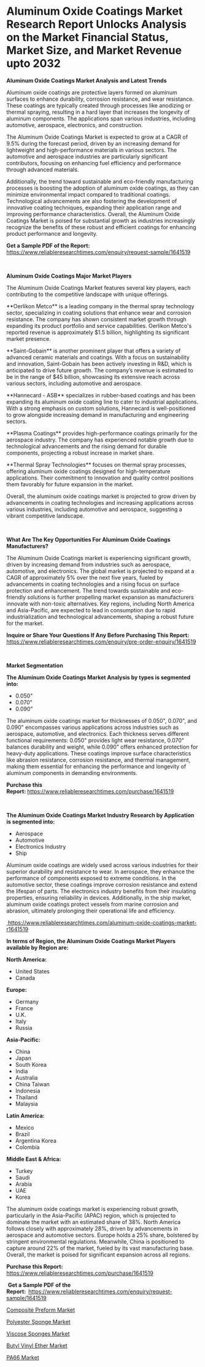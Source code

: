 <p><h1>Aluminum Oxide Coatings Market Research Report Unlocks Analysis on the Market Financial Status, Market Size, and Market Revenue upto 2032</h1></p><p><strong>Aluminum Oxide Coatings Market Analysis and Latest Trends</strong></p>
<p><p>Aluminum oxide coatings are protective layers formed on aluminum surfaces to enhance durability, corrosion resistance, and wear resistance. These coatings are typically created through processes like anodizing or thermal spraying, resulting in a hard layer that increases the longevity of aluminum components. The applications span various industries, including automotive, aerospace, electronics, and construction.</p><p>The Aluminum Oxide Coatings Market is expected to grow at a CAGR of 9.5% during the forecast period, driven by an increasing demand for lightweight and high-performance materials in various sectors. The automotive and aerospace industries are particularly significant contributors, focusing on enhancing fuel efficiency and performance through advanced materials. </p><p>Additionally, the trend toward sustainable and eco-friendly manufacturing processes is boosting the adoption of aluminum oxide coatings, as they can minimize environmental impact compared to traditional coatings. Technological advancements are also fostering the development of innovative coating techniques, expanding their application range and improving performance characteristics. Overall, the Aluminum Oxide Coatings Market is poised for substantial growth as industries increasingly recognize the benefits of these robust and efficient coatings for enhancing product performance and longevity.</p></p>
<p><strong>Get a Sample PDF of the Report:&nbsp;</strong> <a href="https://www.reliableresearchtimes.com/enquiry/request-sample/1641519?utm_campaign=2204&utm_medium=2&utm_source=Github&utm_content=ia&utm_term=30012025&utm_id=aluminum-oxide-coatings">https://www.reliableresearchtimes.com/enquiry/request-sample/1641519</a></p>
<p>&nbsp;</p>
<p><strong>Aluminum Oxide Coatings Major Market Players</strong></p>
<p><p>The Aluminum Oxide Coatings Market features several key players, each contributing to the competitive landscape with unique offerings. </p><p>**Oerlikon Metco** is a leading company in the thermal spray technology sector, specializing in coating solutions that enhance wear and corrosion resistance. The company has shown consistent market growth through expanding its product portfolio and service capabilities. Oerlikon Metco's reported revenue is approximately $1.5 billion, highlighting its significant market presence.</p><p>**Saint-Gobain** is another prominent player that offers a variety of advanced ceramic materials and coatings. With a focus on sustainability and innovation, Saint-Gobain has been actively investing in R&D, which is anticipated to drive future growth. The company’s revenue is estimated to be in the range of $45 billion, showcasing its extensive reach across various sectors, including automotive and aerospace.</p><p>**Hannecard - ASB** specializes in rubber-based coatings and has been expanding its aluminum oxide coating line to cater to industrial applications. With a strong emphasis on custom solutions, Hannecard is well-positioned to grow alongside increasing demand in manufacturing and engineering sectors.</p><p>**Plasma Coatings** provides high-performance coatings primarily for the aerospace industry. The company has experienced notable growth due to technological advancements and the rising demand for durable components, projecting a robust increase in market share.</p><p>**Thermal Spray Technologies** focuses on thermal spray processes, offering aluminum oxide coatings designed for high-temperature applications. Their commitment to innovation and quality control positions them favorably for future expansion in the market.</p><p>Overall, the aluminum oxide coatings market is projected to grow driven by advancements in coating technologies and increasing applications across various industries, including automotive and aerospace, suggesting a vibrant competitive landscape.</p></p>
<p>&nbsp;</p>
<p><strong>What Are The Key Opportunities For Aluminum Oxide Coatings Manufacturers?</strong></p>
<p><p>The Aluminum Oxide Coatings market is experiencing significant growth, driven by increasing demand from industries such as aerospace, automotive, and electronics. The global market is projected to expand at a CAGR of approximately 5% over the next five years, fueled by advancements in coating technologies and a rising focus on surface protection and enhancement. The trend towards sustainable and eco-friendly solutions is further propelling market expansion as manufacturers innovate with non-toxic alternatives. Key regions, including North America and Asia-Pacific, are expected to lead in consumption due to rapid industrialization and technological advancements, shaping a robust future for the market.</p></p>
<p><strong>Inquire or Share Your Questions If Any Before Purchasing This Report:</strong> <a href="https://www.reliableresearchtimes.com/enquiry/pre-order-enquiry/1641519?utm_campaign=2204&utm_medium=2&utm_source=Github&utm_content=ia&utm_term=30012025&utm_id=aluminum-oxide-coatings">https://www.reliableresearchtimes.com/enquiry/pre-order-enquiry/1641519</a></p>
<p>&nbsp;</p>
<p><strong>Market Segmentation</strong></p>
<p><strong>The Aluminum Oxide Coatings Market Analysis by types is segmented into:</strong></p>
<p><ul><li>0.050"</li><li>0.070"</li><li>0.090"</li></ul></p>
<p><p>The aluminum oxide coatings market for thicknesses of 0.050", 0.070", and 0.090" encompasses various applications across industries such as aerospace, automotive, and electronics. Each thickness serves different functional requirements: 0.050" provides light wear resistance, 0.070" balances durability and weight, while 0.090" offers enhanced protection for heavy-duty applications. These coatings improve surface characteristics like abrasion resistance, corrosion resistance, and thermal management, making them essential for enhancing the performance and longevity of aluminum components in demanding environments.</p></p>
<p><strong>Purchase this Report:&nbsp;</strong><a href="https://www.reliableresearchtimes.com/purchase/1641519?utm_campaign=2204&utm_medium=2&utm_source=Github&utm_content=ia&utm_term=30012025&utm_id=aluminum-oxide-coatings">https://www.reliableresearchtimes.com/purchase/1641519</a></p>
<p>&nbsp;</p>
<p><strong>The Aluminum Oxide Coatings Market Industry Research by Application is segmented into:</strong></p>
<p><ul><li>Aerospace</li><li>Automotive</li><li>Electronics Industry</li><li>Ship</li></ul></p>
<p><p>Aluminum oxide coatings are widely used across various industries for their superior durability and resistance to wear. In aerospace, they enhance the performance of components exposed to extreme conditions. In the automotive sector, these coatings improve corrosion resistance and extend the lifespan of parts. The electronics industry benefits from their insulating properties, ensuring reliability in devices. Additionally, in the ship market, aluminum oxide coatings protect vessels from marine corrosion and abrasion, ultimately prolonging their operational life and efficiency.</p></p>
<p><a href="https://www.reliableresearchtimes.com/aluminum-oxide-coatings-market-r1641519?utm_campaign=2204&utm_medium=2&utm_source=Github&utm_content=ia&utm_term=30012025&utm_id=aluminum-oxide-coatings">&nbsp;https://www.reliableresearchtimes.com/aluminum-oxide-coatings-market-r1641519</a></p>
<p><strong>In terms of Region, the Aluminum Oxide Coatings Market Players available by Region are:</strong></p>
<p>
    <p> <strong> North America: </strong>
        <ul>
            <li>United States</li>
            <li>Canada</li>
        </ul>
        </p> 
    <p> <strong> Europe: </strong>
        <ul>
            <li>Germany</li>
            <li>France</li>
            <li>U.K.</li>
            <li>Italy</li>
            <li>Russia</li>
        </ul>
        </p> 
    <p> <strong> Asia-Pacific: </strong>
        <ul>
            <li>China</li>
            <li>Japan</li>
            <li>South Korea</li>
            <li>India</li>
            <li>Australia</li>
            <li>China Taiwan</li>
            <li>Indonesia</li>
            <li>Thailand</li>
            <li>Malaysia</li>
        </ul>
        </p> 
    <p> <strong> Latin America: </strong>
        <ul>
            <li>Mexico</li>
            <li>Brazil</li>
            <li>Argentina Korea</li>
            <li>Colombia</li>
        </ul>
        </p> 
    <p> <strong> Middle East & Africa: </strong>
        <ul>
            <li>Turkey</li>
            <li>Saudi</li>
            <li>Arabia</li>
            <li>UAE</li>
            <li>Korea</li>
        </ul>
    </p>
    </p>
<p><p>The aluminum oxide coatings market is experiencing robust growth, particularly in the Asia-Pacific (APAC) region, which is projected to dominate the market with an estimated share of 38%. North America follows closely with approximately 28%, driven by advancements in aerospace and automotive sectors. Europe holds a 25% share, bolstered by stringent environmental regulations. Meanwhile, China is positioned to capture around 22% of the market, fueled by its vast manufacturing base. Overall, the market is poised for significant expansion across all regions.</p></p>
<p><strong>Purchase this Report: </strong><a href="https://www.reliableresearchtimes.com/purchase/1641519?utm_campaign=2204&utm_medium=2&utm_source=Github&utm_content=ia&utm_term=30012025&utm_id=aluminum-oxide-coatings">https://www.reliableresearchtimes.com/purchase/1641519</a></p>
<p>&nbsp;<strong>Get a Sample PDF of the Report:&nbsp;&nbsp;</strong><a href="https://www.reliableresearchtimes.com/enquiry/request-sample/1641519?utm_campaign=2204&utm_medium=2&utm_source=Github&utm_content=ia&utm_term=30012025&utm_id=aluminum-oxide-coatings">https://www.reliableresearchtimes.com/enquiry/request-sample/1641519</a></p>
<p><strong></strong></p>
<p><p><a href="https://github.com/ezahdyre/Market-Research-Report-List-1/blob/main/composite-preform-market.md?utm_campaign=2204&utm_medium=2&utm_source=Github&utm_content=ia&utm_term=30012025&utm_id=aluminum-oxide-coatings">Composite Preform Market</a></p><p><a href="https://github.com/kaqiewan/Market-Research-Report-List-1/blob/main/polyester-sponge-market.md?utm_campaign=2204&utm_medium=2&utm_source=Github&utm_content=ia&utm_term=30012025&utm_id=aluminum-oxide-coatings">Polyester Sponge Market</a></p><p><a href="https://github.com/taxyevgwlle/Market-Research-Report-List-1/blob/main/viscose-sponges-market.md?utm_campaign=2204&utm_medium=2&utm_source=Github&utm_content=ia&utm_term=30012025&utm_id=aluminum-oxide-coatings">Viscose Sponges Market</a></p><p><a href="https://github.com/verikaahova/Market-Research-Report-List-1/blob/main/butyl-vinyl-ether-market.md?utm_campaign=2204&utm_medium=2&utm_source=Github&utm_content=ia&utm_term=30012025&utm_id=aluminum-oxide-coatings">Butyl Vinyl Ether Market</a></p><p><a href="https://github.com/dingharhouma/Market-Research-Report-List-1/blob/main/pa66-market.md?utm_campaign=2204&utm_medium=2&utm_source=Github&utm_content=ia&utm_term=30012025&utm_id=aluminum-oxide-coatings">PA66 Market</a></p></p>